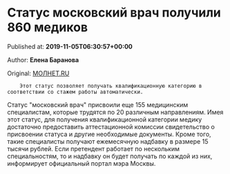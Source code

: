 
# Статус московский врач получили 860 медиков

Published at: **2019-11-05T06:30:57+00:00**

Author: **Елена Баранова**

Original: [МОЛНЕТ.RU](https://www.molnet.ru/mos/ru/health_and_social/o_717360)


        Этот статус позволяет получать квалификационную категорию в соответствии со стажем работы автоматически.
      
Статус "московский врач" присвоили еще 155 медицинским специалистам, которые трудятся по 20 различным направлениям.
Имея этот статус, для получения квалификационной категории медику достаточно предоставить аттестационной комиссии свидетельство о присвоении статуса и другие необходимые документы. Кроме того, такие специалисты получают ежемесячную надбавку в размере 15 тысячи рублей. Если претендент работает по нескольким специальностям, то и надбавку он будет получать по каждой из них, информирует официальный портал мэра Москвы.
